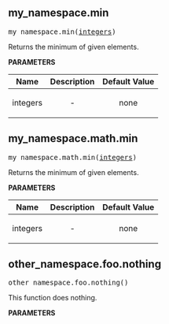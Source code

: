 <!-- Generated with Stardoc: http://skydoc.bazel.build -->

<a name="#my_namespace.min"></a>

## my_namespace.min

<pre>
my_namespace.min(<a href="#my_namespace.min-integers">integers</a>)
</pre>

Returns the minimum of given elements.

**PARAMETERS**


| Name  | Description | Default Value |
| :-------------: | :-------------: | :-------------: |
| integers |  <p align="center"> - </p>   |  none |


<a name="#my_namespace.math.min"></a>

## my_namespace.math.min

<pre>
my_namespace.math.min(<a href="#my_namespace.math.min-integers">integers</a>)
</pre>

Returns the minimum of given elements.

**PARAMETERS**


| Name  | Description | Default Value |
| :-------------: | :-------------: | :-------------: |
| integers |  <p align="center"> - </p>   |  none |


<a name="#other_namespace.foo.nothing"></a>

## other_namespace.foo.nothing

<pre>
other_namespace.foo.nothing()
</pre>

This function does nothing.

**PARAMETERS**



